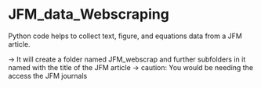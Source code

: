 # JFM_data_Webscraping
Python code helps to collect text, figure, and equations data from a JFM article.

-> It will create a folder named JFM_webscrap and further subfolders in it named with the title of the JFM article
-> caution: You would be needing the access the JFM journals 
